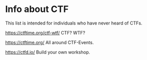 # Info about CTF
This list is intended for individuals who have never heard of CTFs.

https://ctftime.org/ctf-wtf/
CTF? WTF?

https://ctftime.org/
All around CTF-Events.

https://ctfd.io/
Build your own workshop.
